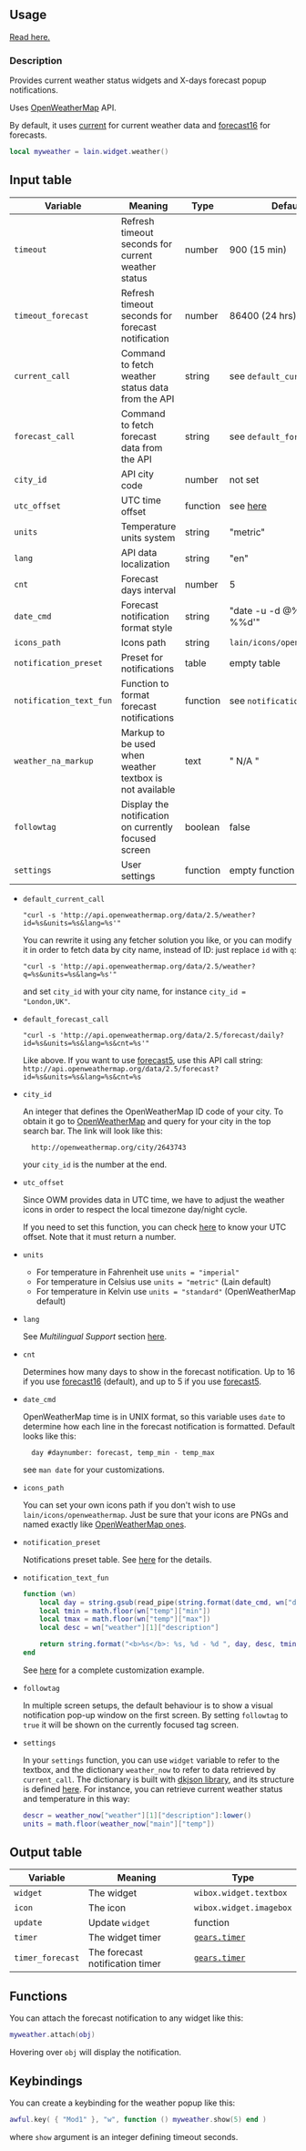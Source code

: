 ## Usage

[Read here.](https://github.com/copycat-killer/lain/wiki/Widgets#usage)

### Description

Provides current weather status widgets and X-days forecast popup notifications.

Uses [OpenWeatherMap](http://openweathermap.org/api) API.

By default, it uses [current](http://openweathermap.org/current) for current weather data and [forecast16](http://openweathermap.org/forecast16) for forecasts.

```lua
local myweather = lain.widget.weather()
```

## Input table

Variable | Meaning | Type | Default
--- | --- | --- | ---
`timeout` | Refresh timeout seconds for current weather status | number | 900 (15 min)
`timeout_forecast` | Refresh timeout seconds for forecast notification | number | 86400 (24 hrs)
`current_call` | Command to fetch weather status data from the API | string | see `default_current_call`
`forecast_call` | Command to fetch forecast data from the API | string | see `default_forecast_call`
`city_id` | API city code | number | not set
`utc_offset` | UTC time offset | function | see [here](https://github.com/copycat-killer/lain/blob/master/widget/weather.lua#L35-L39)
`units` | Temperature units system | string | "metric"
`lang` | API data localization | string | "en"
`cnt` | Forecast days interval | number | 5
`date_cmd` | Forecast notification format style | string | "date -u -d @%d +'%%a %%d'"
`icons_path` | Icons path | string | `lain/icons/openweathermap`
`notification_preset` | Preset for notifications | table | empty table
`notification_text_fun` | Function to format forecast notifications | function | see `notification_text_fun`
`weather_na_markup` | Markup to be used when weather textbox is not available | text | " N/A "
`followtag` | Display the notification on currently focused screen | boolean | false
`settings` | User settings | function | empty function

- ``default_current_call``

    `"curl -s 'http://api.openweathermap.org/data/2.5/weather?id=%s&units=%s&lang=%s'"`

    You can rewrite it using any fetcher solution you like, or you can modify it in order to fetch data by city name, instead of ID: just replace `id` with `q`:

    `"curl -s 'http://api.openweathermap.org/data/2.5/weather?q=%s&units=%s&lang=%s'"`

    and set `city_id` with your city name, for instance `city_id = "London,UK"`.

- ``default_forecast_call``

    `"curl -s 'http://api.openweathermap.org/data/2.5/forecast/daily?id=%s&units=%s&lang=%s&cnt=%s'"`

    Like above.
    If you want to use [forecast5](http://openweathermap.org/forecast5), use this API call string:
    `http://api.openweathermap.org/data/2.5/forecast?id=%s&units=%s&lang=%s&cnt=%s`

- ``city_id``

    An integer that defines the OpenWeatherMap ID code of your city.
    To obtain it go to [OpenWeatherMap](http://openweathermap.org/) and query for your city in the top search bar. The link will look like this:

        http://openweathermap.org/city/2643743

    your `city_id` is the number at the end.


- ``utc_offset``

    Since OWM provides data in UTC time, we have to adjust the weather icons in order to respect the local timezone day/night cycle.

    If you need to set this function, you can check [here](https://en.wikipedia.org/wiki/List_of_UTC_time_offsets) to know your UTC offset. Note that it must return a number.

- ``units``

    - For temperature in Fahrenheit use `units = "imperial"`
    - For temperature in Celsius use `units = "metric"` (Lain default)
    - For temperature in Kelvin use `units = "standard"` (OpenWeatherMap default)

- ``lang``

    See *Multilingual Support* section [here](http://openweathermap.org/current).

- ``cnt``

    Determines how many days to show in the forecast notification. Up to 16 if you use [forecast16](http://openweathermap.org/forecast16)  (default), and up to 5 if you use [forecast5](http://openweathermap.org/forecast5).

- ``date_cmd``

    OpenWeatherMap time is in UNIX format, so this variable uses `date` to determine how each line in the forecast notification is formatted. Default looks like this:

        day #daynumber: forecast, temp_min - temp_max

    see `man date` for your customizations.

- ``icons_path``

    You can set your own icons path if you don't wish to use `lain/icons/openweathermap`. Just be sure that your icons are PNGs and named exactly like [OpenWeatherMap ones](http://openweathermap.org/weather-conditions).

- ``notification_preset``

   Notifications preset table. See [here](https://awesomewm.org/doc/api/libraries/naughty.html#notify) for the details.

- ``notification_text_fun``
   ```lua
   function (wn)
       local day = string.gsub(read_pipe(string.format(date_cmd, wn["dt"])), "\n", "")
       local tmin = math.floor(wn["temp"]["min"])
       local tmax = math.floor(wn["temp"]["max"])
       local desc = wn["weather"][1]["description"]

       return string.format("<b>%s</b>: %s, %d - %d ", day, desc, tmin, tmax)
   end
   ```
   See [here](https://github.com/copycat-killer/lain/issues/186#issuecomment-203400918) for a complete customization example.

- ``followtag``

   In multiple screen setups, the default behaviour is to show a visual notification pop-up window on the first screen. By setting `followtag` to `true` it will be shown on the currently focused tag screen.

- ``settings``

    In your `settings` function, you can use `widget` variable to refer to the textbox, and the dictionary `weather_now` to refer to data retrieved by `current_call`. The dictionary is built with [dkjson library](http://dkolf.de/src/dkjson-lua.fsl/home), and its structure is defined [here](http://openweathermap.org/weather-data).
    For instance, you can retrieve current weather status and temperature in this way:
    ```lua
    descr = weather_now["weather"][1]["description"]:lower()
    units = math.floor(weather_now["main"]["temp"])
    ```

## Output table

Variable | Meaning | Type
--- | --- | ---
`widget` | The widget | `wibox.widget.textbox`
`icon` | The icon | `wibox.widget.imagebox`
`update` | Update `widget` | function
`timer` | The widget timer | [`gears.timer`](https://awesomewm.org/doc/api/classes/gears.timer.html)
`timer_forecast` | The forecast notification timer | [`gears.timer`](https://awesomewm.org/doc/api/classes/gears.timer.html)

## Functions

You can attach the forecast notification to any widget like this:

```lua
myweather.attach(obj)
```

Hovering over ``obj`` will display the notification.

## Keybindings

You can create a keybinding for the weather popup like this:

```lua
awful.key( { "Mod1" }, "w", function () myweather.show(5) end )
```

where ``show`` argument is an integer defining timeout seconds.

